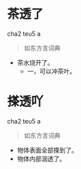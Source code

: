 # 茶透了
cha2 teu5 a
> 如东方言词典
- 茶水烧开了。
  - 一，可以冲茶叶。

# 搽透吖
cha2 teu5 a
> 如东方言词典
- 物体表面全部搽到了。
- 物体内部洇透了。
